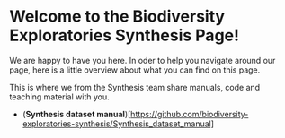# Welcome to the Biodiversity Exploratories Synthesis Page!
We are happy to have you here. In oder to help you navigate around our page, here is a little overview about what you can find on this page.

This is where we from the Synthesis team share manuals, code and teaching material with you.
- (**Synthesis dataset manual**)[https://github.com/biodiversity-exploratories-synthesis/Synthesis_dataset_manual]
